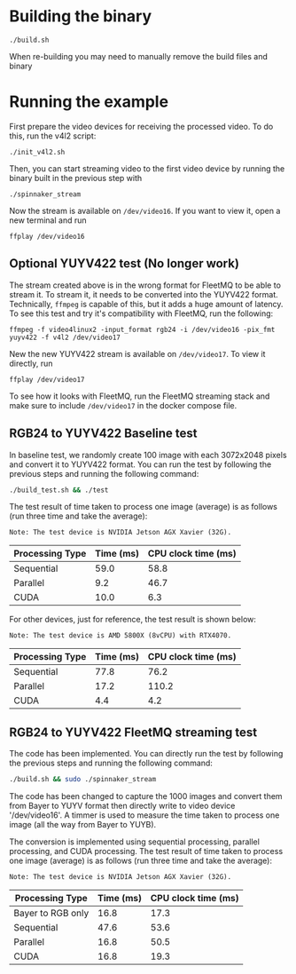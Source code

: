# Building the binary
```
./build.sh
```
When re-building you may need to manually remove the build files and binary

# Running the example

First prepare the video devices for receiving the processed video. To do this, run the v4l2 script:
```
./init_v4l2.sh
```

Then, you can start streaming video to the first video device by running the binary built in the previous step with
```
./spinnaker_stream
```

Now the stream is available on `/dev/video16`. If you want to view it, open a new terminal and run
```
ffplay /dev/video16
```

## Optional YUYV422 test (No longer work)
The stream created above is in the wrong format for FleetMQ to be able to stream it. To stream it, it needs to be converted into the YUYV422 format. Technically, `ffmpeg` is capable of this, but it adds a huge amount of latency. To see this test and try it's compatibility with FleetMQ, run the following:
```
ffmpeg -f video4linux2 -input_format rgb24 -i /dev/video16 -pix_fmt yuyv422 -f v4l2 /dev/video17
```

New the new YUYV422 stream is available on `/dev/video17`. To view it directly, run
```
ffplay /dev/video17
```

To see how it looks with FleetMQ, run the FleetMQ streaming stack and make sure to include `/dev/video17` in the docker compose file.

## RGB24 to YUYV422 Baseline test

In baseline test, we randomly create 100 image with each 3072x2048 pixels and convert it to YUYV422 format. You can run the test by following the previous steps and running the following command:
```bash
./build_test.sh && ./test
```
The test result of time taken to process one image (average) is as follows (run three time and take the average):

    Note: The test device is NVIDIA Jetson AGX Xavier (32G).

| Processing Type | Time (ms) | CPU clock time (ms) |
|-----------------|-----------|---------------------|
| Sequential      | 59.0      | 58.8                |
| Parallel        | 9.2       | 46.7                |
| CUDA            | 10.0      | 6.3                 |

For other devices, just for reference, the test result is shown below:

    Note: The test device is AMD 5800X (8vCPU) with RTX4070.

| Processing Type | Time (ms) | CPU clock time (ms) |
|-----------------|-----------|---------------------|
| Sequential      | 77.8      | 76.2                |
| Parallel        | 17.2      | 110.2               |
| CUDA            | 4.4       | 4.2                 |

## RGB24 to YUYV422 FleetMQ streaming test

The code has been implemented. You can directly run the test by following the previous steps and running the following command:
```bash
./build.sh && sudo ./spinnaker_stream
```
The code has been changed to capture the 1000 images and convert them from Bayer to YUYV format then directly write to video device '/dev/video16'. A timmer is used to measure the time taken to process one image (all the way from Bayer to YUYB).

The conversion is implemented using sequential processing, parallel processing, and CUDA processing. The test result of time taken to process one image (average) is as follows (run three time and take the average):

    Note: The test device is NVIDIA Jetson AGX Xavier (32G).

|  Processing Type  | Time (ms) | CPU clock time (ms) |
|-------------------|-----------|---------------------|
| Bayer to RGB only | 16.8      | 17.3                |
| Sequential        | 47.6      | 53.6                |
| Parallel          | 16.8      | 50.5                |
| CUDA              | 16.8      | 19.3                |

